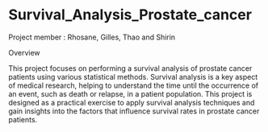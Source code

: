 # Survival_Analysis_Prostate_cancer

Project member : Rhosane, Gilles, Thao and Shirin 

Overview

This project focuses on performing a survival analysis of prostate cancer patients using various statistical methods. Survival analysis is a key aspect of medical research, helping to understand the time until the occurrence of an event, such as death or relapse, in a patient population. This project is designed as a practical exercise to apply survival analysis techniques and gain insights into the factors that influence survival rates in prostate cancer patients.
